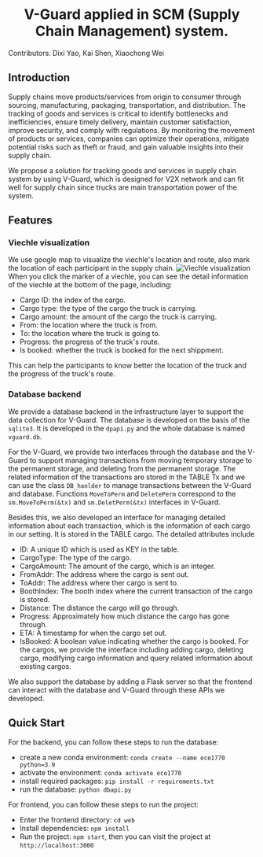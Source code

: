 <h1 align="center"> V-Guard applied in SCM (Supply Chain Management) system. </h1>

Contributors: Dixi Yao, Kai Shen, Xiaochong Wei

## Introduction

Supply chains move products/services from origin to consumer through sourcing, manufacturing, packaging, transportation, and distribution. The tracking of goods and services is critical to identify bottlenecks and inefficiencies, ensure timely delivery, maintain customer satisfaction, improve security, and comply with regulations. By monitoring the movement of products or services, companies can optimize their operations, mitigate potential risks such as theft or fraud, and gain valuable insights into their supply chain.

We propose a solution for tracking goods and services in supply chain system by using V-Guard, which is designed for V2X network and can fit well for supply chain since trucks are main transportation power of the system.

## Features

### Viechle visualization
We use google map to visualize the viechle's location and route, also mark the location of each participant in the supply chain.
![Viechle visualization](./docs/map-example.gif)
When you click the marker of a viechle, you can see the detail information of the viechle at the bottom of the page, including:
- Cargo ID: the index of the cargo.
- Cargo type: the type of the cargo the truck is carrying.
- Cargo amount: the amount of the cargo the truck is carrying.
- From: the location where the truck is from.
- To: the location where the truck is going to.
- Progress: the progress of the truck's route.
- Is booked: whether the truck is booked for the next shippment.

This can help the participants to know better the location of the truck and the progress of the truck's route. 

### Database backend
We provide a database backend in the infrastructure layer to support the data collection for V-Guard. The database is developed on the basis of the ```sqlite3```. It is developed in the ```dpapi.py``` and the whole database is named ```vguard.db```. 

For the V-Guard, we provide two interfaces through the database and the V-Guard to support managing transactions from moving temporary storage to the permanent storage, and deleting from the permanent storage. The related information of the transactions are stored in the TABLE Tx and we can use the class ```DB_hanlder``` to manage transactions between the V-Guard and database. Functions ```MoveToPerm``` and ```DeletePerm``` correspond to the ```sm.MoveToPerm(&tx)``` and ```sm.DeletPerm(&tx)``` interfaces in V-Guard.

Besides this, we also developed an interface for managing detailed information about each transaction, which is the information of each cargo in our setting. It is stored in the TABLE cargo. The detailed attributes include
- ID: A unique ID which is used as KEY in the table.
- CargoType: The type of the cargo.
- CargoAmount: The amount of the cargo, which is an integer.
- FromAddr: The address where the cargo is sent out.
- ToAddr: The address where ther cargo is sent to.
- BoothIndex: The booth index where the current transaction of the cargo is stored.
- Distance: The distance the cargo will go through.
- Progress: Approximately how much distance the cargo has gone through.
- ETA: A timestamp for when the cargo set out.
- IsBooked: A boolean value indicating whether the cargo is booked.
For the cargos, we provide the interface including adding cargo, deleting cargo, modifying cargo information and query related information about existing cargos.

We also support the database by adding a Flask server so that the frontend can interact with the database and V-Guard through these APIs we developed.

## Quick Start

For the backend, you can follow these steps to run the database:
- create a new conda environment: `conda create --name ece1770 python=3.9`
- activate the environment: `conda activate ece1770`
- install required packages: `pip install -r requirements.txt`
- run the database: `python dbapi.py`

For frontend, you can follow these steps to run the project:
- Enter the frontend directory: `cd web`
- Install dependencies: `npm install`
- Run the project: `npm start`, then you can visit the project at `http://localhost:3000`
